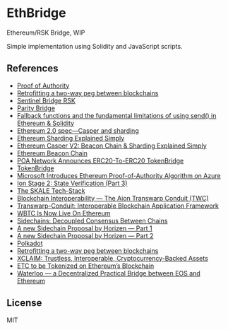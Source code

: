 # EthBridge

Ethereum/RSK Bridge, WIP

Simple implementation using Solidity and JavaScript scripts.

## References

- [Proof of Authority](https://en.wikipedia.org/wiki/Proof-of-authority)
- [Retrofitting a two-way peg between blockchains](https://people.cs.uchicago.edu/~teutsch/papers/dogethereum.pdf)
- [Sentinel Bridge RSK](https://github.com/InfoCorp-Technologies/sentinel-bridge-rsk)
- [Parity Bridge](https://github.com/paritytech/parity-bridge)
- [Fallback functions and the fundamental limitations of using send() in Ethereum & Solidity](https://github.com/ConsenSys/Ethereum-Development-Best-Practices/wiki/Fallback-functions-and-the-fundamental-limitations-of-using-send()-in-Ethereum-&-Solidity)
- [Ethereum 2.0 spec—Casper and sharding](https://github.com/ethereum/eth2.0-specs/blob/master/specs/beacon-chain.md)
- [Ethereum Sharding Explained Simply](https://www.mangoresearch.co/ethereum-sharding-explained-simply/)
- [Ethereum Casper V2: Beacon Chain & Sharding Explained Simply](https://www.mangoresearch.co/ethereum-casper-v2-beacon-chain-sharding-explained-simply/)
- [Ethereum Beacon Chain](https://github.com/ethereum/beacon_chain)
- [POA Network Announces ERC20-To-ERC20 TokenBridge](https://www.ethnews.com/poa-network-announces-erc20-to-erc20-tokenbridge)
- [TokenBridge](https://github.com/poanetwork/token-bridge)
- [Microsoft Introduces Ethereum Proof-of-Authority Algorithm on Azure](https://cointelegraph.com/news/microsoft-introduces-ethereum-proof-of-authority-algorithm-on-azure)
- [Ion Stage 2: State Verification (Part 3)](https://medium.com/clearmatics/ion-stage-2-part-3-state-verification-dbd7ae57f77b)
- [The SKALE Tech-Stack](https://medium.com/skale/the-skale-tech-stack-5beb025acb6a)
- [Blockchain Interoperability — The Aion Transwarp Conduit (TWC)](https://blog.aion.network/blockchain-interoperability-the-aion-transwarp-conduit-twc-4f6ac2e79cec)
- [Transwarp-Conduit: Interoperable Blockchain Application Framework](https://aion.network/media/TWC_Paper_Final.pdf)
- [WBTC Is Now Live On Ethereum](https://blog.kyber.network/wbtc-is-now-live-on-ethereum-4b4e2d1ef76f)
- [Sidechains: Decoupled Consensus Between Chains](https://www.horizen.global/assets/files/Horizen-Sidechains-Decoupled-Consensus-Between-Chains.pdf)
- [A new Sidechain Proposal by Horizen — Part 1](https://medium.com/coinmonks/a-new-sidechain-proposal-by-horizen-part-1-45610d791a05)
- [A new Sidechain Proposal by Horizen — Part 2](https://medium.com/coinmonks/a-new-sidechain-proposal-by-horizen-part-2-8e08e6513a16)
- [Polkadot](https://polkadot.network/#whatisit)
- [Retrofitting a two-way peg between blockchains](https://people.cs.uchicago.edu/~teutsch/papers/dogethereum.pdf)
- [XCLAIM: Trustless, Interoperable, Cryptocurrency-Backed Assets](https://eprint.iacr.org/2018/643.pdf)
- [ETC to be Tokenized on Ethereum’s Blockchain](https://www.trustnodes.com/2019/03/05/etc-to-be-tokenized-on-ethereums-blockchain)
- [Waterloo — a Decentralized Practical Bridge between EOS and Ethereum](https://blog.kyber.network/waterloo-a-decentralized-practical-bridge-between-eos-and-ethereum-1c230ac65524)

## License

MIT

